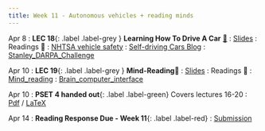 ```yaml
---
title: Week 11 - Autonomous vehicles + reading minds
---
```


Apr 8
: **LEC 18**{: .label .label-grey } **Learning How To Drive A Car** [🎥](https://harvard.hosted.panopto.com/Panopto/Pages/Viewer.aspx?id=88c38576-9cfa-4ee0-af27-b0ff01522c10)
  : [Slides](https://canvas.harvard.edu/files/19869644/download?download_frd=1)
: Readings 📖
: [NHTSA vehicle safety](https://www.nhtsa.gov/technology-innovation/automated-vehicles-safety)
: [Self-driving Cars Blog](https://sitn.hms.harvard.edu/flash/2017/self-driving-cars-technology-risks-possibilities/)
: [Stanley_DARPA_Challenge](https://canvas.harvard.edu/files/19866428/download?download_frd=1)

Apr 10
: **LEC 19**{: .label .label-grey } **Mind-Reading**🎥
  : [Slides](https://canvas.harvard.edu/files/19889033/download?download_frd=1)
: Readings 📖
: [Mind_reading](https://canvas.harvard.edu/files/19886711/download?download_frd=1)
: [Brain_computer_interface](https://canvas.harvard.edu/files/19886706/download?download_frd=1)

Apr 10
: **PSET 4 handed out**{: .label .label-green} Covers lectures 16-20
  : [Pdf](https://canvas.harvard.edu/files/19894259/download?download_frd=1) / [LaTeX](https://canvas.harvard.edu/files/19894262/download?download_frd=1)


Apr 14
  : **Reading Response Due - Week 11**{: .label .label-red}
    : [Submission](https://canvas.harvard.edu/courses/129605/assignments/794080)
